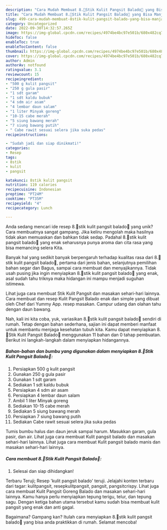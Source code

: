 ```yaml
---
description: "Cara Mudah Membuat 8.🍟Stik Kulit Pangsit Balado🍟 yang Bisa Manjain Lidah"
title: "Cara Mudah Membuat 8.🍟Stik Kulit Pangsit Balado🍟 yang Bisa Manjain Lidah"
slug: 499-cara-mudah-membuat-8stik-kulit-pangsit-balado-yang-bisa-manjain-lidah
category: Uncategorized
date: 2022-09-30T14:32:57.265Z
image: https://img-global.cpcdn.com/recipes/4974be4bc97e501b/680x482cq70/8stik-kulit-pangsit-balado-foto-resep-utama.jpg
hideToc: false
enableToc: true
enableTocContent: false
thumbnail: https://img-global.cpcdn.com/recipes/4974be4bc97e501b/680x482cq70/8stik-kulit-pangsit-balado-foto-resep-utama.jpg
cover: https://img-global.cpcdn.com/recipes/4974be4bc97e501b/680x482cq70/8stik-kulit-pangsit-balado-foto-resep-utama.jpg
author: Admin
authorAv: notfound
ratingvalue: 3.1
reviewcount: 15
recipeingredient:
- "500 g kulit pangsit"
- "250 g gula pasir"
- "1 sdt garam"
- "1 sdt kaldu bubuk"
- "4 sdm air asam"
- "4 lembar daun salam"
- "1 liter Minyak goreng"
- "10-15 cabe merah"
- "5 siung bawang merah"
- "7 siung bawang putih"
- " Cabe rawit sesuai selera jika suka pedas"
recipeinstructions:

- "Sudah jadi dan siap dinikmati!"
categories:
- Resep
tags:
- 8stik
- kulit
- pangsit

katakunci: 8stik kulit pangsit 
nutrition: 119 calories
recipecuisine: Indonesian
preptime: "PT24M"
cooktime: "PT35M"
recipeyield: "4"
recipecategory: Lunch

---
```





Anda sedang mencari ide resep 8.🍟stik kulit pangsit balado🍟 yang unik? Cara membuatnya sangat gampang. Jika keliru mengolah maka hasilnya tidak akan memuaskan dan bahkan tidak sedap. Padahal 8.🍟stik kulit pangsit balado🍟 yang enak seharusnya punya aroma dan cita rasa yang bisa memancing selera Kita.





Banyak hal yang sedikit banyak berpengaruh terhadap kualitas rasa dari 8.🍟stik kulit pangsit balado🍟, pertama dari jenis bahan, selanjutnya pemilihan bahan segar dan Bagus, sampai cara membuat dan menyajikannya. Tidak usah pusing jika ingin menyiapkan 8.🍟stik kulit pangsit balado🍟 yang enak,      asal sudah tahu triknya maka hidangan ini mampu menjadi suguhan istimewa.














Lihat juga cara membuat Stik Kulit Pangsit dan masakan sehari-hari lainnya. Cara membuat dan resep Kulit Pangsit Balado enak dan simple yang dibuat oleh Chef dari Yummy App. resep masakan. Campur udang dan olahan tahu dengan daun bawang.






Nah, kali ini kita coba, yuk, variasikan 8.🍟stik kulit pangsit balado🍟 sendiri di rumah. Tetap dengan bahan sederhana, sajian ini dapat memberi manfaat untuk membantu menjaga kesehatan tubuh kita. Kamu dapat menyiapkan 8.🍟Stik Kulit Pangsit Balado🍟 menggunakan 11 bahan dan 0 tahap pembuatan. Berikut ini langkah-langkah dalam menyiapkan hidangannya.

<!--inarticleads1-->

##### Bahan-bahan dan bumbu yang digunakan dalam menyiapkan 8.🍟Stik Kulit Pangsit Balado🍟:

1. Persiapkan 500 g kulit pangsit
1. Gunakan 250 g gula pasir
1. Gunakan 1 sdt garam
1. Sediakan 1 sdt kaldu bubuk
1. Persiapkan 4 sdm air asam
1. Persiapkan 4 lembar daun salam
1. Ambil 1 liter Minyak goreng
1. Sediakan 10-15 cabe merah
1. Sediakan 5 siung bawang merah
1. Persiapkan 7 siung bawang putih
1. Sediakan  Cabe rawit sesuai selera jika suka pedas


Tumis bumbu halus dan daun jeruk sampai harum. Masukkan garam, gula pasir, dan air. Lihat juga cara membuat Kulit pangsit balado dan masakan sehari-hari lainnya. Lihat juga cara membuat Kulit pangsit balado manis dan masakan sehari-hari lainnya. 

<!--inarticleads2-->

##### Cara membuat 8.🍟Stik Kulit Pangsit Balado🍟:


1. Selesai dan siap dihidangkan!

Terbaru Teruji; Resep &#39;kulit pangsit balado&#39; teruji. Jelajahi konten terbaru dari tagar: kulitpangsit, resepkulitpangsit, pangsit, pangsitcrispy. Lihat juga cara membuat Kulit Pangsit Goreng Balado dan masakan sehari-hari lainnya. Kamu hanya perlu menyiapkan tepung terigu, telur, dan tepung sagu. Dengan ketiga bahan utama tersebut kamu sudah bisa membuat kulit pangsit yang enak dan anti gagal. 

Bagaimana? Gampang kan? Itulah cara menyiapkan 8.🍟stik kulit pangsit balado🍟 yang bisa anda praktikkan di rumah. Selamat mencoba!
